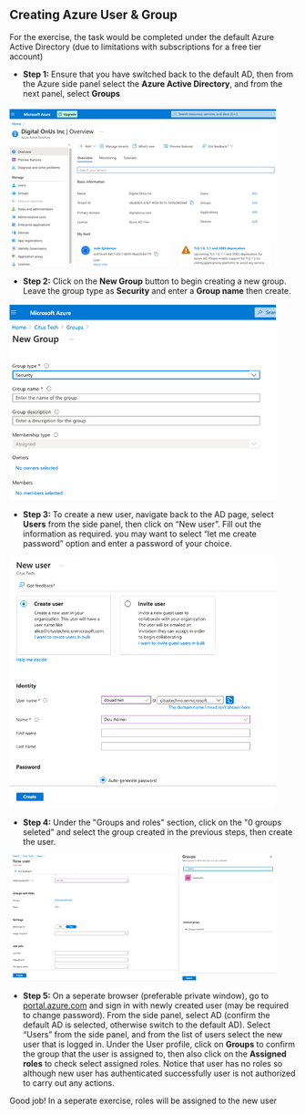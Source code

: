 ## Creating  Azure User & Group
For the exercise, the task would be completed under the default Azure Active Directory (due to limitations with subscriptions for a free tier account)

- **Step 1:** Ensure that you have switched back to the default AD, then from the Azure side panel select the **Azure Active Directory**, and from the next panel, select **Groups**

![Group Panel](../images/iam_storage/group_panel.png)

- **Step 2:** Click on the **New Group** button to begin creating a new group. Leave the group type as **Security** and enter a **Group name** then create.  

![Group Config](../images/iam_storage/group_config.png)

- **Step 3:** To create a new user, navigate back to the AD page, select **Users** from the side panel, then click on “New user”. Fill out the information as required. you may want to select “let me create password” option and enter a password of your choice.

![User Config](../images/iam_storage/user.png)

- **Step 4:** Under the "Groups and roles" section, click on the "0 groups seleted" and select the group created in the previous steps, then create the user.

![Assign group](../images/iam_storage/assign_group.png)

- **Step 5:** On a seperate browser (preferable private window), go to [portal.azure.com](portal.azure.com) and sign in with newly created user (may be required to change password). From the side panel, select AD (confirm the default AD is selected, otherwise switch to the default AD). Select “Users” from the side panel, and from the list of users select the new user that is logged in. Under the User profile, click on **Groups** to confirm the group that the user is assigned to, then also click on the **Assigned roles** to check select assigned roles. Notice that user has no roles so although new user has authenticated successfully user is not authorized to carry out any actions.

Good job! In a seperate exercise, roles will be assigned to the new user